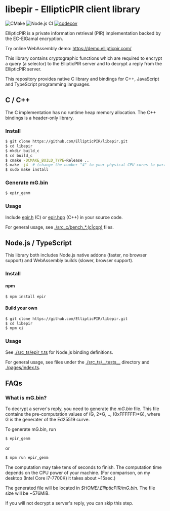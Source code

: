 libepir - EllipticPIR client library
====================================

![CMake](https://github.com/EllipticPIR/libepir/actions/workflows/cmake.yml/badge.svg)
![Node.js CI](https://github.com/EllipticPIR/libepir/actions/workflows/node.js.yml/badge.svg)
[![codecov](https://codecov.io/gh/EllipticPIR/libepir/branch/master/graph/badge.svg?token=SUZFQ09J2O)](https://codecov.io/gh/EllipticPIR/libepir)

EllipticPIR is a private information retrieval (PIR) implementation backed by the EC-ElGamal encryption.

Try online WebAssembly demo: https://demo.ellipticpir.com/

This library contains cryptographic functions which are required
to encrypt a query (a selector) to the EllipticPIR server
and to decrypt a reply from the EllipticPIR server.

This repository provides native C library and bindings for C++, JavaScript and TypeScript programming languages.

C / C++
-------

The C implementation has no runtime heap memory allocation.
The C++ bindings is a header-only library.

### Install

```bash
$ git clone https://github.com/EllipticPIR/libepir.git
$ cd libepir
$ mkdir build_c
$ cd build_c
$ cmake -DCMAKE_BUILD_TYPE=Release ..
$ make -j4  # (change the number "4" to your physical CPU cores to parallelize the build).
$ sudo make install
```

### Generate mG.bin

```bash
$ epir_genm
```

### Usage

Include [epir.h](./src_c/epir.h) (C) or [epir.hpp](./src_c/epir.hpp) (C++) in your source code.

For general usage, see [./src\_c/bench\_\*.(c|cpp)](./src_c) files.

Node.js / TypeScript
--------------------

This library both includes Node.js native addons (faster, no browser support) and
WebAssembly builds (slower, browser support).

### Install

#### npm

```bash
$ npm install epir
```

#### Build your own

```bash
$ git clone https://github.com/EllipticPIR/libepir.git
$ cd libepir
$ npm ci
```

### Usage

See [./src\_ts/epir\_t.ts](./src_ts/epir_t.ts) for Node.js binding definitions.

For general usage, see files under the [./src\_ts/\_\_tests\_\_](./src_ts/__tests__) directory and
[./pages/index.ts](./pages/index.ts).

FAQs
----

### What is mG.bin?

To decrypt a server's reply, you need to generate the *mG.bin* file.
This file contains the pre-computation values of (G, 2\*G, .., (0xFFFFFF)\*G),
where G is the generater of the Ed25519 curve.

To generate mG.bin, run

```bash
$ epir_genm
```

or

```bash
$ npm run epir_genm
```

The computation may take tens of seconds to finish.
The computation time depends on the CPU power of your machine.
(For comparison, on my desktop (Intel Core i7-7700K) it takes about ~15sec.)

The generated file will be located in *$HOME/.EllipticPIR/mG.bin*.
The file size will be ~576MiB.

If you will not decrypt a server's reply, you can skip this step.


